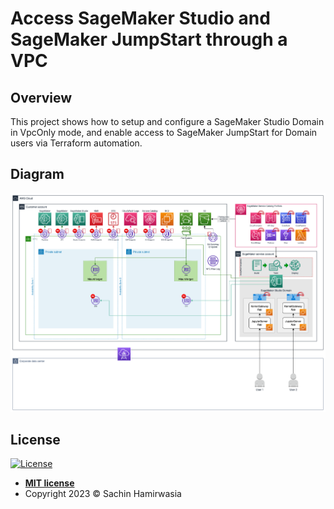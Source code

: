 # Access SageMaker Studio and SageMaker JumpStart through a VPC

## Overview 

This project shows how to setup and configure a SageMaker Studio Domain in VpcOnly mode, and enable
access to SageMaker JumpStart for Domain users via Terraform automation. 

## Diagram

![SageMaker Studio VPC architecture diagram](/docs/images/SageMaker_Studio_Jumpstart_VPC_Pattern.png)

## License

[![License](http://img.shields.io/:license-mit-blue.svg?style=flat-square)](http://badges.mit-license.org)

- **[MIT license](http://opensource.org/licenses/mit-license.php)**
- Copyright 2023 &copy; Sachin Hamirwasia

